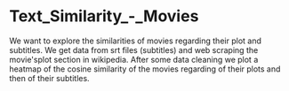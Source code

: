# Text_Similarity_-_Movies

We want to explore the similarities of movies regarding their plot and subtitles.
We get data from srt files (subtitles) and web scraping the movie'splot section in wikipedia.
After some data cleaning we plot a heatmap of the cosine similarity of the movies regarding of their plots and then of their subtitles.
